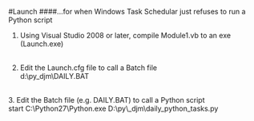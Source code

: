 #Launch
####...for when Windows Task Schedular just refuses to run a Python script
<br />


1. Using Visual Studio 2008 or later, compile Module1.vb to an exe (Launch.exe)<br /><br />

2. Edit the Launch.cfg file to call a Batch file<br />
      d:\py\_djm\DAILY.BAT<br />
<br />
3. Edit the Batch file (e.g. DAILY.BAT) to call a Python script<br />
      start C:\Python27\Python.exe D:\py\_djm\daily_python_tasks.py<br />
<br />
<br />